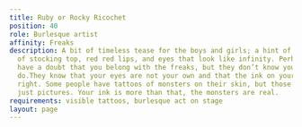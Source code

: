 ```yaml
---
title: Ruby or Rocky Ricochet
position: 40
role: Burlesque artist
affinity: Freaks
description: A bit of timeless tease for the boys and girls; a hint of 1950s, a bit
  of stocking top, red red lips, and eyes that look like infinity. Perhaps some folk
  have a doubt that you belong with the freaks, but they don’t know you.The freaks
  do.They know that your eyes are not your own and that the ink on your skin ain’t
  right. Some people have tattoos of monsters on their skin, but those tattoos are
  just pictures. Your ink is more than that, the monsters are real.
requirements: visible tattoos, burlesque act on stage
layout: page
---
```


